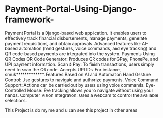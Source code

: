 # Payment-Portal-Using-Django-framework-




Payment Portal is a Django-based web application. It enables users to effectively track financial disbursements, manage payments, generate payment requisitions, and obtain approvals. Advanced features like AI-based automation (hand gestures, voice commands, and eye tracking) and QR code-based payments are integrated into the system.
Payments Using QR Codes
QR Code Generator: Produces QR codes for GPay, PhonePe, and UPI payment information.
Scan & Pay: To finish transactions, users simply need to scan the QR code.
Accepts UPI IDs: For instance, smuk*************.
Features Based on AI and Automation
Hand Gesture Control: Use gestures to navigate and authorize payments.
Voice Command Support: Actions can be carried out by users using voice commands.
Eye-Controlled Mouse: Eye tracking allows you to navigate without using your hands.
Computer Vision Integration: Uses a webcam to control the available selections.

This Project is do my me and u can see this project in other areas 
